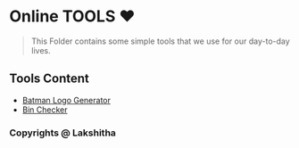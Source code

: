 # Online TOOLS ❤️

> This Folder contains some simple tools that we use for our day-to-day lives.

## Tools Content

* [Batman Logo Generator](https://lakshitha.sbs/tools/batlogo)
* [Bin Checker](https://lakshitha.sbs/tools/bin)

### Copyrights @ Lakshitha
